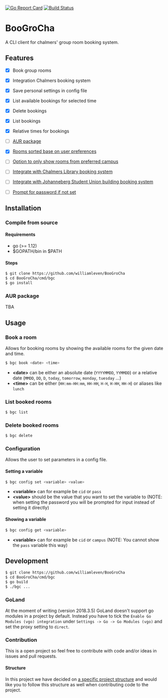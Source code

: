 [![Go Report Card](https://goreportcard.com/badge/github.com/williamleven/BooGroCha)](https://goreportcard.com/report/github.com/williamleven/BooGroCha)
[![Build Status](https://travis-ci.com/williamleven/BooGroCha.svg?branch=master)](https://travis-ci.com/williamleven/BooGroCha)
# BooGroCha
A CLI client for chalmers' group room booking system.

## Features
- [x] Book group rooms
- [x] Integration Chalmers booking system
- [x] Save personal settings in config file
- [x] List available bookings for selected time
- [x] Delete bookings
- [x] List bookings
- [x] Relative times for bookings
- [ ] [AUR package](https://github.com/williamleven/BooGroCha/issues/4)
- [x] [Rooms sorted base on user preferences](https://github.com/williamleven/BooGroCha/issues/5)
- [ ] [Option to only show rooms from preferred campus](https://github.com/williamleven/BooGroCha/issues/6)
- [ ] [Integrate with Chalmers Library booking system](https://github.com/williamleven/BooGroCha/issues/7)
- [ ] [Integrate with Johanneberg Student Union building booking system](https://github.com/williamleven/BooGroCha/issues/8)
- [ ] [Prompt for password if not set](https://github.com/williamleven/BooGroCha/issues/9)


## Installation

### Compile from source

#### Requirements
* go (>= 1.12)
* $GOPATH/bin in $PATH

#### Steps
```bash
$ git clone https://github.com/williamleven/BooGroCha
$ cd BooGroCha/cmd/bgc
$ go install
```

### AUR package
TBA

## Usage

### Book a room
Allows for booking rooms by showing the available rooms for the given date and time.

```bash
$ bgc book <date> <time>
```
* **\<date\>** can be either an absolute date (`YYYYMMDD`, `YYMMDD`) or a relative date (`MMDD`, `DD`, `D`, `today`, `tomorrow`, `monday`, `tuesday` ...)
* **\<time\>** can be either (`HH:mm-HH:mm`, `HH-HH`, `H-H`, `H-HH`, `HH-H`) or aliases like `lunch`

### List booked rooms

```bash
$ bgc list
```

### Delete booked rooms

```bash
$ bgc delete
```

### Configuration
Allows the user to set parameters in a config file.

#### Setting a variable
```bash
$ bgc config set <variable> <value>
```
* **\<variable\>** can for example be `cid` or `pass`
* **\<value\>** should be the value that you want to set the variable to (NOTE: when setting the password you will be prompted for input instead of setting it directly)


#### Showing a variable
```bash
$ bgc config get <variable>
```
* **\<variable\>** can for example be `cid` or `campus` (NOTE: You cannot show the `pass` variable this way)

## Development

```bash
$ git clone https://github.com/williamleven/BooGroCha
$ cd BooGroCha/cmd/bgc
$ go build
$ ./bgc ...
```

### GoLand
At the moment of writing (version 2018.3.5) GoLand doesn't support go modules in a project by default.
Instead you have to tick the `Enable Go Modules (vgo) integration` under `Settings -> Go -> Go Modules (vgo)` and set the proxy setting to `direct`.

### Contribution
This is a open project so feel free to contribute with code and/or ideas in issues and pull requests.

#### Structure
In this project we have decided on [a specific project structure](https://github.com/golang-standards/project-layout) and would like you to follow this structure as well when contributing code to the project.
